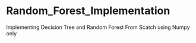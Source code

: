 # Random_Forest_Implementation
Implementing Decision Tree and Random Forest From Scatch using Numpy only
